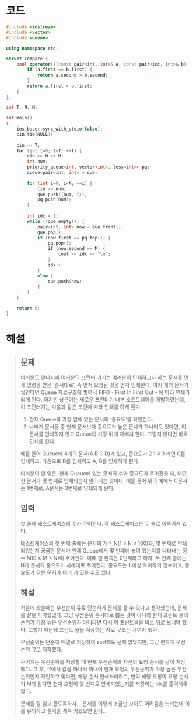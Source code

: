 # 코드

```c++
#include <iostream>
#include <vector>
#include <queue>

using namespace std;

struct Compare {
    bool operator()(const pair<int, int>& a, const pair<int, int>& b) {
        if (a.first == b.first) {
            return a.second > b.second;
        }
        return a.first < b.first;
    }
};

int T, N, M;

int main()
{
    ios_base::sync_with_stdio(false);
    cin.tie(NULL);
    
    cin >> T;
    for (int t=0; t<T; ++t) {
        cin >> N >> M;
        int num;
        priority_queue<int, vector<int>, less<int>> pq;
        queue<pair<int, int> > que;
        
        for (int i=0; i<N; ++i) {
            cin >> num;
            que.push({num, i});
            pq.push(num);
        }
        
        int idx = 1;
        while (!que.empty()) {
            pair<int, int> now = que.front();
            que.pop();
            if (now.first == pq.top()) {
                pq.pop();
                if (now.second == M) {
                    cout << idx << "\n";
                }
                idx++;
            }
            else {
                que.push(now);
            }
        }
    }

    return 0;
}

```



# 해설

> ## 문제
>
> 여러분도 알다시피 여러분의 프린터 기기는 여러분이 인쇄하고자 하는 문서를 인쇄 명령을 받은 ‘순서대로’, 즉 먼저 요청된 것을 먼저 인쇄한다. 여러 개의 문서가 쌓인다면 Queue 자료구조에 쌓여서 FIFO - First In First Out - 에 따라 인쇄가 되게 된다. 하지만 상근이는 새로운 프린터기 내부 소프트웨어를 개발하였는데, 이 프린터기는 다음과 같은 조건에 따라 인쇄를 하게 된다.
>
> 1. 현재 Queue의 가장 앞에 있는 문서의 ‘중요도’를 확인한다.
> 2. 나머지 문서들 중 현재 문서보다 중요도가 높은 문서가 하나라도 있다면, 이 문서를 인쇄하지 않고 Queue의 가장 뒤에 재배치 한다. 그렇지 않다면 바로 인쇄를 한다.
>
> 예를 들어 Queue에 4개의 문서(A B C D)가 있고, 중요도가 2 1 4 3 라면 C를 인쇄하고, 다음으로 D를 인쇄하고 A, B를 인쇄하게 된다.
>
> 여러분이 할 일은, 현재 Queue에 있는 문서의 수와 중요도가 주어졌을 때, 어떤 한 문서가 몇 번째로 인쇄되는지 알아내는 것이다. 예를 들어 위의 예에서 C문서는 1번째로, A문서는 3번째로 인쇄되게 된다.
>
> ## 입력
>
> 첫 줄에 테스트케이스의 수가 주어진다. 각 테스트케이스는 두 줄로 이루어져 있다.
>
> 테스트케이스의 첫 번째 줄에는 문서의 개수 N(1 ≤ N ≤ 100)과, 몇 번째로 인쇄되었는지 궁금한 문서가 현재 Queue에서 몇 번째에 놓여 있는지를 나타내는 정수 M(0 ≤ M < N)이 주어진다. 이때 맨 왼쪽은 0번째라고 하자. 두 번째 줄에는 N개 문서의 중요도가 차례대로 주어진다. 중요도는 1 이상 9 이하의 정수이고, 중요도가 같은 문서가 여러 개 있을 수도 있다.
>
> ## 해설
>
> 처음에 봤을때는 우선순위 큐로 단순하게 문제를 풀 수 있다고 생각했는데, 문제를 잘못 파악했었다. 그냥 우선순위 순서대로 뽑는 것이 아니라 현재 프린트 물의 순위가 가장 높은 우선순위가 아니라면 다시 이 프린트물을 바로 뒤로 보내야 했다. 그렇기 때문에 프린트 물을 저장하는 자료 구조는 큐여야 했다.
>
> 우선순위는 단순히 배열로 저장하여 sort해도 문제 없었지만, 그냥 편하게 우선순위 큐로 저장했다.
>
> 주어지는 우선순위를 저장할 때 현재 우선순위와 자신의 요청 순서를 같이 저장했다. 그 후, 큐에서 값을 하나씩 꺼내어 현재 요청의 우선순위가 가장 높은 우선순위인지 확인하고 맞다면, 해당 순서 인쇄처리하고, 만약 해당 요청의 요청 순서가 M과 같다면 현재 요청이 몇 번재로 인쇄되었는지를 저장하는 idx를 출력해주었다.
>
> 문제를 잘 읽고 풀도록하자... 문제를 이렇게 조금만 꼬아도 어려움을 느끼는데 이를 유의하고 실력을 계속 키웠으면 한다..


